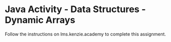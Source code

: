 # Java Activity - Data Structures - Dynamic Arrays

Follow the instructions on lms.kenzie.academy to complete this assignment.
